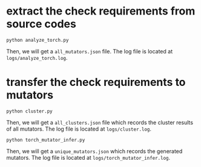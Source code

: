 # extract the check requirements from source codes
```
python analyze_torch.py
```
Then, we will get a `all_mutators.json` file. 
The log file is located at `logs/analyze_torch.log`.

# transfer the check requirements to mutators
```
python cluster.py
```
Then, we will get a `all_clusters.json` file which records the cluster results of all mutators.
The log file is located at `logs/cluster.log`.

```
python torch_mutator_infer.py
```
Then, we will get a `unique_mutators.json` which records the generated mutators.
The log file is located at `logs/torch_mutator_infer.log`.
